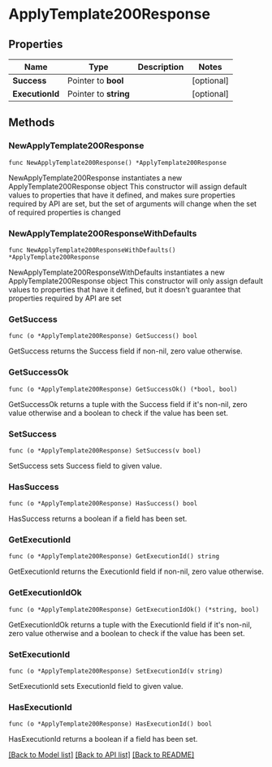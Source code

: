 # ApplyTemplate200Response

## Properties

Name | Type | Description | Notes
------------ | ------------- | ------------- | -------------
**Success** | Pointer to **bool** |  | [optional] 
**ExecutionId** | Pointer to **string** |  | [optional] 

## Methods

### NewApplyTemplate200Response

`func NewApplyTemplate200Response() *ApplyTemplate200Response`

NewApplyTemplate200Response instantiates a new ApplyTemplate200Response object
This constructor will assign default values to properties that have it defined,
and makes sure properties required by API are set, but the set of arguments
will change when the set of required properties is changed

### NewApplyTemplate200ResponseWithDefaults

`func NewApplyTemplate200ResponseWithDefaults() *ApplyTemplate200Response`

NewApplyTemplate200ResponseWithDefaults instantiates a new ApplyTemplate200Response object
This constructor will only assign default values to properties that have it defined,
but it doesn't guarantee that properties required by API are set

### GetSuccess

`func (o *ApplyTemplate200Response) GetSuccess() bool`

GetSuccess returns the Success field if non-nil, zero value otherwise.

### GetSuccessOk

`func (o *ApplyTemplate200Response) GetSuccessOk() (*bool, bool)`

GetSuccessOk returns a tuple with the Success field if it's non-nil, zero value otherwise
and a boolean to check if the value has been set.

### SetSuccess

`func (o *ApplyTemplate200Response) SetSuccess(v bool)`

SetSuccess sets Success field to given value.

### HasSuccess

`func (o *ApplyTemplate200Response) HasSuccess() bool`

HasSuccess returns a boolean if a field has been set.

### GetExecutionId

`func (o *ApplyTemplate200Response) GetExecutionId() string`

GetExecutionId returns the ExecutionId field if non-nil, zero value otherwise.

### GetExecutionIdOk

`func (o *ApplyTemplate200Response) GetExecutionIdOk() (*string, bool)`

GetExecutionIdOk returns a tuple with the ExecutionId field if it's non-nil, zero value otherwise
and a boolean to check if the value has been set.

### SetExecutionId

`func (o *ApplyTemplate200Response) SetExecutionId(v string)`

SetExecutionId sets ExecutionId field to given value.

### HasExecutionId

`func (o *ApplyTemplate200Response) HasExecutionId() bool`

HasExecutionId returns a boolean if a field has been set.


[[Back to Model list]](../README.md#documentation-for-models) [[Back to API list]](../README.md#documentation-for-api-endpoints) [[Back to README]](../README.md)



